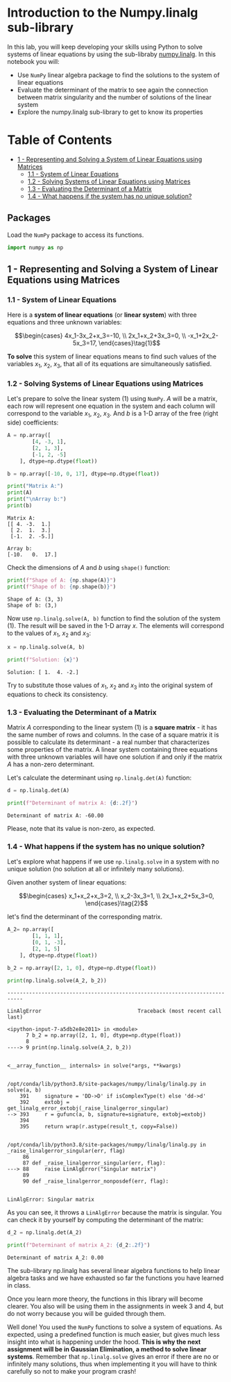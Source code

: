 # Introduction to the Numpy.linalg sub-library

In this lab, you will keep developing your skills using Python to solve systems of linear equations by using the sub-libraby [numpy.linalg](https://numpy.org/doc/stable/reference/routines.linalg.html). In this notebook you will:

- Use `NumPy` linear algebra package to find the solutions to the system of linear equations
- Evaluate the determinant of the matrix to see again the connection between matrix singularity and the number of solutions of the linear system
- Explore the numpy.linalg sub-library to get to know its properties

# Table of Contents
- [ 1 - Representing and Solving a System of Linear Equations using Matrices](#1)
  - [ 1.1 - System of Linear Equations](#1.1)
  - [ 1.2 - Solving Systems of Linear Equations using Matrices](#1.2)
  - [ 1.3 - Evaluating the Determinant of a Matrix](#1.3)
  - [ 1.4 - What happens if the system has no unique solution?](#1.4)

## Packages

Load the `NumPy` package to access its functions.


```python
import numpy as np
```

<a name='1'></a>
## 1 - Representing and Solving a System of Linear Equations using Matrices

<a name='1.1'></a>
### 1.1 - System of Linear Equations

Here is a **system of linear equations** (or **linear system**) with three equations and three unknown variables:


$$\begin{cases} 
4x_1-3x_2+x_3=-10, \\ 2x_1+x_2+3x_3=0, \\ -x_1+2x_2-5x_3=17, \end{cases}\tag{1}$$

**To solve** this system of linear equations means to find such values of the variables $x_1$, $x_2$, $x_3$, that all of its equations are simultaneously satisfied.

<a name='1.2'></a>
### 1.2 - Solving Systems of Linear Equations using Matrices

Let's prepare to solve the linear system $(1)$ using `NumPy`. $A$ will be a matrix, each row will represent one equation in the system and each column will correspond to the variable $x_1$, $x_2$, $x_3$. And $b$ is a 1-D array of the free (right side) coefficients:


```python
A = np.array([
        [4, -3, 1],
        [2, 1, 3],
        [-1, 2, -5]
    ], dtype=np.dtype(float))

b = np.array([-10, 0, 17], dtype=np.dtype(float))

print("Matrix A:")
print(A)
print("\nArray b:")
print(b)
```

    Matrix A:
    [[ 4. -3.  1.]
     [ 2.  1.  3.]
     [-1.  2. -5.]]
    
    Array b:
    [-10.   0.  17.]


Check the dimensions of $A$ and $b$ using `shape()` function:


```python
print(f"Shape of A: {np.shape(A)}")
print(f"Shape of b: {np.shape(b)}")
```

    Shape of A: (3, 3)
    Shape of b: (3,)


Now use `np.linalg.solve(A, b)` function to find the solution of the system $(1)$. The result will be saved in the 1-D array $x$. The elements will correspond to the values of $x_1$, $x_2$ and $x_3$:


```python
x = np.linalg.solve(A, b)

print(f"Solution: {x}")
```

    Solution: [ 1.  4. -2.]


Try to substitute those values of $x_1$, $x_2$ and $x_3$ into the original system of equations to check its consistency.

<a name='1.3'></a>
### 1.3 - Evaluating the Determinant of a Matrix

Matrix $A$ corresponding to the linear system $(1)$ is a **square matrix** - it has the same number of rows and columns. In the case of a square matrix it is possible to calculate its determinant - a real number that characterizes some properties of the matrix. A linear system containing three equations with three unknown variables will have one solution if and only if the matrix $A$ has a non-zero determinant.

Let's calculate the determinant using `np.linalg.det(A)` function:


```python
d = np.linalg.det(A)

print(f"Determinant of matrix A: {d:.2f}")
```

    Determinant of matrix A: -60.00


Please, note that its value is non-zero, as expected.

<a name='1.4'></a>
### 1.4 - What happens if the system has no unique solution?

Let's explore what happens if we use `np.linalg.solve` in a system with no unique solution (no solution at all or infinitely many solutions).

Given another system of linear equations:

$$\begin{cases} 
x_1+x_2+x_3=2, \\ x_2-3x_3=1, \\ 2x_1+x_2+5x_3=0, \end{cases}\tag{2}$$

let's find the determinant of the corresponding matrix.


```python
A_2= np.array([
        [1, 1, 1],
        [0, 1, -3],
        [2, 1, 5]
    ], dtype=np.dtype(float))

b_2 = np.array([2, 1, 0], dtype=np.dtype(float))

print(np.linalg.solve(A_2, b_2))
```


    ---------------------------------------------------------------------------

    LinAlgError                               Traceback (most recent call last)

    <ipython-input-7-a5db2e8e2011> in <module>
          7 b_2 = np.array([2, 1, 0], dtype=np.dtype(float))
          8 
    ----> 9 print(np.linalg.solve(A_2, b_2))
    

    <__array_function__ internals> in solve(*args, **kwargs)


    /opt/conda/lib/python3.8/site-packages/numpy/linalg/linalg.py in solve(a, b)
        391     signature = 'DD->D' if isComplexType(t) else 'dd->d'
        392     extobj = get_linalg_error_extobj(_raise_linalgerror_singular)
    --> 393     r = gufunc(a, b, signature=signature, extobj=extobj)
        394 
        395     return wrap(r.astype(result_t, copy=False))


    /opt/conda/lib/python3.8/site-packages/numpy/linalg/linalg.py in _raise_linalgerror_singular(err, flag)
         86 
         87 def _raise_linalgerror_singular(err, flag):
    ---> 88     raise LinAlgError("Singular matrix")
         89 
         90 def _raise_linalgerror_nonposdef(err, flag):


    LinAlgError: Singular matrix


As you can see, it throws a `LinAlgError` because the matrix is singular. You can check it by yourself by computing the determinant of the matrix:


```python
d_2 = np.linalg.det(A_2)

print(f"Determinant of matrix A_2: {d_2:.2f}")
```

    Determinant of matrix A_2: 0.00


The sub-library np.linalg has several linear algebra functions to help linear algebra tasks and we have exhausted so far the functions you have learned in class. 

Once you learn more theory, the functions in this library will become clearer. You also will be using them in the assignments in week 3 and 4, but do not worry because you will be guided through them.

Well done! You used the `NumPy` functions to solve a system of equations. As expected, using a predefined function is much easier, but gives much less insight into what is happening under the hood. **This is why the next assignment will be in Gaussian Elimination, a method to solve linear systems**. Remember that `np.linalg.solve` gives an error if there are no or infinitely many solutions, thus when implementing it you will have to think carefully so not to make your program crash!
